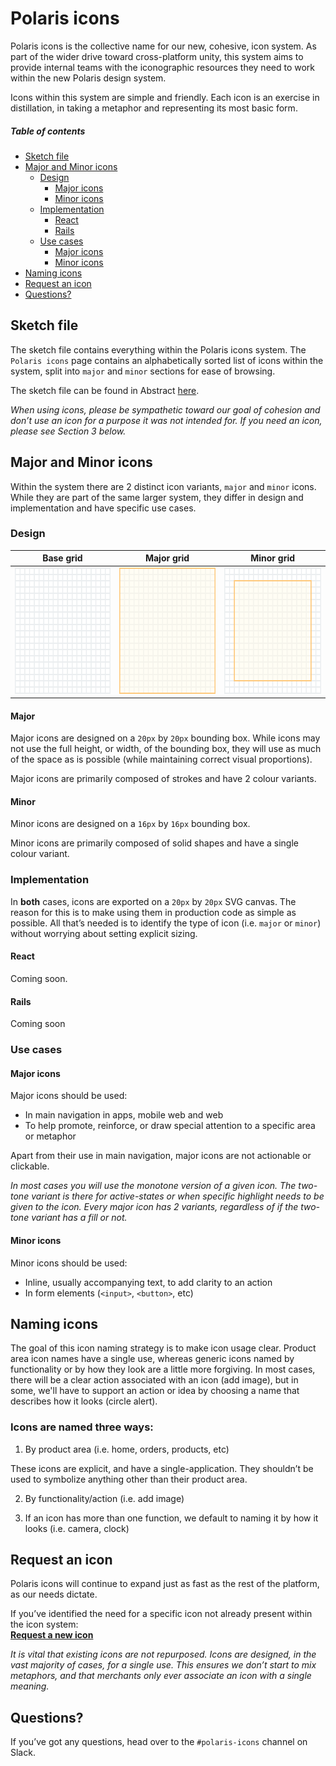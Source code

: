 # Polaris icons

Polaris icons is the collective name for our new, cohesive, icon system. As part of the wider drive toward cross-platform unity, this system aims to provide internal teams with the iconographic resources they need to work within the new Polaris design system.

Icons within this system are simple and friendly. Each icon is an exercise in distillation, in taking a metaphor and representing its most basic form.

##### Table of contents
* [Sketch file](#sketch-file)
* [Major and Minor icons](#major-and-minor-icons)
  * [Design](#design)
    * [Major icons](#major)
    * [Minor icons](#minor)
  * [Implementation](#implementation)
    * [React](#react)
    * [Rails](#rails)
  * [Use cases](#use-cases)
    * [Major icons](#major-icons)
    * [Minor icons](#minor-icons)
* [Naming icons](#naming-icons)
* [Request an icon](#request-an-icon)
* [Questions?](#questions)


## Sketch file

The sketch file contains everything within the Polaris icons system. The `Polaris icons` page contains an alphabetically sorted list of icons within the system, split into `major` and `minor` sections for ease of browsing.

The sketch file can be found in Abstract [here](https://share.abstractapp.com/f348c474-832c-4032-8867-4c84286d8666).

_When using icons, please be sympathetic toward our goal of cohesion and don’t use an icon for a purpose it was not intended for. If you need an icon, please see *Section 3* below._

## Major and Minor icons

Within the system there are 2 distinct icon variants, `major` and `minor` icons. While they are part of the same larger system, they differ in design and implementation and have specific use cases.

### Design

| Base grid | Major grid | Minor grid |
|-----------|------------|------------|
| <img src="images/image9.png" alt="base grid" width="202" height="202"> | <img src="images/image10.png" alt="major grid" width="202" height="202"> | <img src="images/image6.png" alt="minor grid" width="202" height="202"> |


#### Major

Major icons are designed on a `20px` by `20px` bounding box. While icons may not use the full height, or width, of the bounding box, they will use as much of the space as is possible (while maintaining correct visual proportions).

Major icons are primarily composed of strokes and have 2 colour variants.

#### Minor

Minor icons are designed on a `16px` by `16px` bounding box.

Minor icons are primarily composed of solid shapes and have a single colour variant.

### Implementation

In **both** cases, icons are exported on a `20px` by `20px` SVG canvas. The reason for this is to make using them in production code as simple as possible. All that’s needed is to identify the type of icon (i.e. `major` or `minor`) without worrying about setting explicit sizing.

#### React

Coming soon.

#### Rails

Coming soon

### Use cases

#### Major icons

Major icons should be used:

* In main navigation in apps, mobile web and web
* To help promote, reinforce, or draw special attention to a specific area or metaphor

Apart from their use in main navigation, major icons are not actionable or clickable.

_In most cases you will use the monotone version of a given icon. The two-tone variant is there for active-states or when specific highlight needs to be given to the icon. Every major icon has 2 variants, regardless of if the two-tone variant has a fill or not._

#### Minor icons

Minor icons should be used:

* Inline, usually accompanying text, to add clarity to an action
* In form elements (`<input>`, `<button>`, etc)

## Naming icons

The goal of this icon naming strategy is to make icon usage clear. Product area icon names have a single use, whereas generic icons named by functionality or by how they look are a little more forgiving. In most cases, there will be a clear action associated with an icon (add image), but in some, we'll have to support an action or idea by choosing a name that describes how it looks (circle alert). 

### Icons are named three ways:

1. By product area (i.e. home, orders, products, etc)

These icons are explicit, and have a single-application. They shouldn’t be used to symbolize anything other than their product area.

2. By functionality/action (i.e. add image)

3. If an icon has more than one function, we default to naming it by how it looks (i.e. camera, clock)

## Request an icon

Polaris icons will continue to expand just as fast as the rest of the platform, as our needs dictate.

If you’ve identified the need for a specific icon not already present within the icon system:  
**[Request a new icon](https://github.com/Shopify/polaris-icons/issues/new)**

_It is vital that existing icons are not repurposed. Icons are designed, in the vast majority of cases, for a single use. This ensures we don’t start to mix metaphors, and that merchants only ever associate an icon with a single meaning._

## Questions?

If you’ve got any questions, head over to the `#polaris-icons` channel on Slack.
